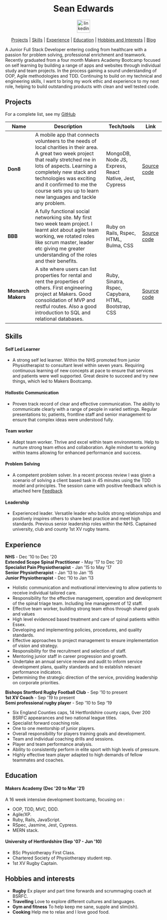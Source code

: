 <div align="center">

# Sean Edwards

<a href="https://www.linkedin.com/in/sean-edwards-654a09195/">
<img src="https://www.iconfinder.com/data/icons/free-social-icons/67/linkedin**circle**color-512.png" alt="linkedin" hspace="50" height="42" width="42"></a>

[Projects](#projects) | [Skills](#skills) | [Experience](#experience) | [Education](#education) | [Hobbies and Interests](#hobbies-and-interests) | [Blog](https://medium.com/@seantedwards)

</div>

A Junior Full Stack Developer entering coding from healthcare with a passion for problem solving, professional enrichment and teamwork. Recently graduated from a four month Makers Academy Bootcamp focused on self learning by building a range of apps and websites through individual study and team projects. In the process gaining a sound understanding of OOP, Agile methodologies and TDD. Continuing to build on my technical and engineering skills, I want to bring my work ethic and experience to my next role, helping to build outstanding products with clean and well tested code.

## Projects

For a complete list, see my [GitHub](https://github.com/bear99a9)

| Name               | Description                                                                                                                                                                                                                                                                                                           | Tech/tools                                             | Link                                                        |
| ------------------ | --------------------------------------------------------------------------------------------------------------------------------------------------------------------------------------------------------------------------------------------------------------------------------------------------------------------- | ------------------------------------------------------ | ----------------------------------------------------------- |
| **Don8**           | A mobile app that connects volunteers to the needs of local charities in their area. A great two week project that really stretched me in lots of aspects. Learning a completely new stack and technologies was exciting and it confirmed to me the course sets you up to learn new languages and tackle any problem. | MongoDB, Node JS, Express, React Native, Jest, Cypress | [Source code](https://github.com/bear99a9/don8)             |
| **BBB**            | A fully functional social networking site. My first two week team project. I learnt alot about agile team working, we rotated roles like scrum master, leader etc giving me greater understanding of the roles and their benefits.                                                                                    | Ruby on Rails, Rspec, HTML, Bulma, CSS                 | [Source code](https://github.com/bear99a9/acebook-BBB)      |
| **Monarch Makers** | A site where users can list properties for rental and rent the properties of others. First engineering project at Makers. Good consolidation of MVP and restful routes. Also a good introduction to SQL and relational databases.                                                                                     | Ruby, Sinatra, Rspec, Capybara, HTML, Bootstrap, CSS   | [Source code](https://github.com/bear99a9/monarchmakersbnb) |

## Skills

#### Self Led Learner

- A strong self led learner. Within the NHS promoted from junior Physiotherapist to consultant level within seven years. Requiring continuous learning of new concepts at pace to ensure that services and patients were well supported. Great desire to succeed and try new things, which led to Makers Bootcamp.

#### Hollostic Communication

- Proven track record of clear and effective communication. The ability to communicate clearly with a range of people in varied settings. Regular presentations to; patients, frontline staff and senior management to ensure that complex ideas were understood fully.

#### Team worker

- Adept team worker. Thrive and excel within team environments. Help to nurture strong team ethos and collaboration. Agile mindset to working within teams allowing for enhanced performance and success.

#### Problem Solving

- A competent problem solver. In a recent process review I was given a scenario of solving a client based task in 45 minutes using the TDD model and principles. The session came with positive feedback which is attached here [Feedback](https://github.com/bear99a9/CV/blob/master/2021-03-01-Red%20Weezing%2068-feedback.pdf)

#### Leadership

- Experienced leader. Versatile leader who builds strong relationships and positively inspires others to share best practice and meet high standards. Previous senior leadership roles within the NHS. Captained university, club and county 1st XV rugby teams.

## Experience

**NHS** - Dec '10 to Dec '20\
**Extended Scope Spinal Practitioner** - May '17 to Dec '20\
**Specialist Pain Physiotherapist** - Jan '15 to May '17\
**Senior Physiotherapist** - Jan '13 to Jan '15\
**Junior Physiotherapist** - Dec ‘10 to Jan ‘13

- Holistic communication and motivational interviewing to allow patients to receive individual tailored care.
- Responsibility for the effective management, operation and development of the spinal triage team. Including line management of 12 staff.
- Effective team worker, building strong team ethos through shared goals and values
- High level evidenced based treatment and care of spinal patients within Essex.
- Developing and implementing policies, procedures, and quality standards.
- Effective approaches to project management to ensure implementation of vision and strategy.
- Responsibility for the recruitment and selection of staff.
- Mentoring junior staff in career progression and growth.
- Undertake an annual service review and audit to inform service development plans, quality standards and to establish relevant performance indicators.
- Determining the strategic direction of the service, providing leadership on corporate priorities.

**Bishops Stortford Rugby Football Club** - Sep '10 to present\
**1st XV Coach** - Sep '19 to present\
**Semi professional rugby player** - Sep '10 to Sep ‘19

- Six England Counties caps, 14 Hertfordshire county caps, 0ver 200 BSRFC appearances and two national league titles.
- Specialist forward coaching role.
- One to one mentorship of junior players.
- Overall responsibility for players training goals and development.
- Team and individual coaching drills and sessions.
- Player and team performance analysis.
- Ability to consistently perform in elite sport with high levels of pressure.
- Highly effective team player adapted to high demands of fellow teammates and coaches.

## Education

#### Makers Academy (Dec '20 to Mar '21)

A 16 week intensive development bootcamp, focusing on :

- OOP, TDD, MVC, DDD.
- Agile/XP.
- Ruby, Rails, JavaScript.
- RSpec, Jasmine, Jest, Cypress.
- MERN stack.

#### University of Hertfordshire (Sep '07 - Jun '10)

- BSc Physiotherapy First Class.
- Chartered Society of Physiotherapy student rep.
- 1st XV Rugby Captain.

## Hobbies and interests

- **Rugby** Ex player and part time forwards and scrummaging coach at BSRFC.
- **Travelling** Love to explore different cultures and languages.
- **Gym and fitness** To help keep me sane, supple and slim(ish).
- **Cooking** Help me to relax and I love good food.
